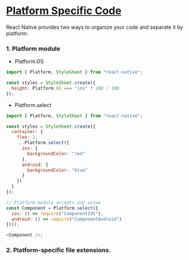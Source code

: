 # [Platform Specific Code](https://reactnative.dev/docs/platform-specific-code)

React Native provides two ways to organize your code and separate it by platform:

### 1. Platform module

- Platform.OS

```js
import { Platform, StyleSheet } from "react-native";

const styles = StyleSheet.create({
  height: Platform.OS === "ios" ? 200 : 100
});
```

- Platform.select

```js
import { Platform, StyleSheet } from "react-native";

const styles = StyleSheet.create({
  container: {
    flex: 1,
    ...Platform.select({
      ios: {
        backgroundColor: "red"
      },
      android: {
        backgroundColor: "blue"
      }
    })
  }
});
```

```js
// Platform module accepts any value
const Component = Platform.select({
  ios: () => require("ComponentIOS"),
  android: () => require("ComponentAndroid")
})();

<Component />;
```

### 2. Platform-specific file extensions.
